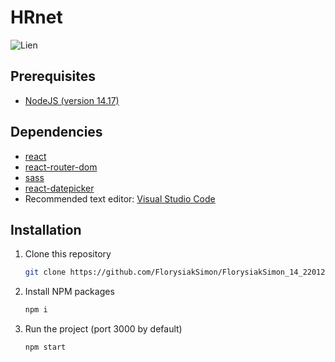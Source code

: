 # HRnet

![Lien](https://user.oc-static.com/upload/2020/08/14/15974125765772_image2.jpg)

## Prerequisites

- [NodeJS (version 14.17)](https://nodejs.org/en/)

## Dependencies

- [react](https://reactjs.org/)
- [react-router-dom](https://reactrouter.com/web/guides/quick-start)
- [sass](https://sass-lang.com/)
- [react-datepicker](https://www.npmjs.com/package/react-datepicker)
- Recommended text editor: [Visual Studio Code](https://code.visualstudio.com/)

## Installation

1. Clone this repository
   ```sh
   git clone https://github.com/FlorysiakSimon/FlorysiakSimon_14_22012021
   ```
2. Install NPM packages
   ```sh
   npm i
   ```
3. Run the project (port 3000 by default)
   ```sh
   npm start
   ```
